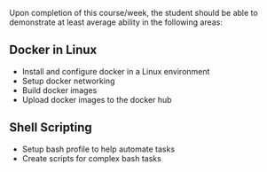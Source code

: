 Upon completion of this course/week, the student should be able to demonstrate at least average ability in the following areas:

## Docker in Linux
* Install and configure docker in a Linux environment
* Setup docker networking
* Build docker images
* Upload docker images to the docker hub

## Shell Scripting
* Setup bash profile to help automate tasks
* Create scripts for complex bash tasks